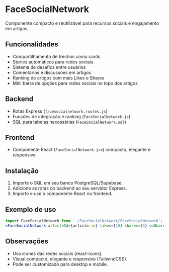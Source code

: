 # FaceSocialNetwork

Componente compacto e reutilizável para recursos sociais e engajamento em artigos.

## Funcionalidades
- Compartilhamento de trechos como cards
- Stories automáticos para redes sociais
- Sistema de desafios entre usuários
- Comentários e discussões em artigos
- Ranking de artigos com mais Likes e Shares
- Mini barra de opções para redes sociais no topo dos artigos

## Backend
- Rotas Express (`facesocialnetwork.routes.js`)
- Funções de integração e ranking (`FaceSocialNetwork.js`)
- SQL para tabelas necessárias (`FaceSocialNetwork.sql`)

## Frontend
- Componente React (`FaceSocialNetwork.jsx`) compacto, elegante e responsivo

## Instalação
1. Importe o SQL em seu banco PostgreSQL/Supabase.
2. Adicione as rotas do backend ao seu servidor Express.
3. Importe e use o componente React no frontend.

## Exemplo de uso
```jsx
import FaceSocialNetwork from './FaceSocialNetwork/FaceSocialNetwork';
<FaceSocialNetwork articleId={article.id} likes={10} shares={5} onShare={fn} onLike={fn} onComment={fn} />
```

## Observações
- Usa ícones das redes sociais (react-icons).
- Visual compacto, elegante e responsivo (TailwindCSS).
- Pode ser customizado para desktop e mobile.

